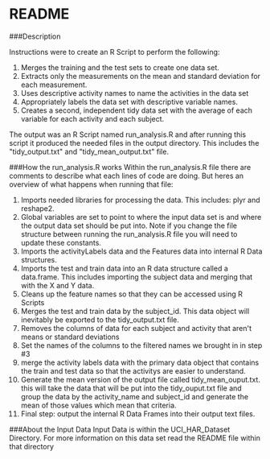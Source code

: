README
=======================================

###Description

Instructions were to create an R Script to perform the following:

1. Merges the training and the test sets to create one data set.
2. Extracts only the measurements on the mean and standard deviation for each measurement.
3. Uses descriptive activity names to name the activities in the data set
4. Appropriately labels the data set with descriptive variable names.
5. Creates a second, independent tidy data set with the average of each variable for each activity and each subject.

The output was an R Script named run\_analysis.R and after running this script it produced the needed files in the output directory. This includes the "tidy\_output.txt" and "tidy\_mean\_output.txt" file.


###How the run_analysis.R works
Within the run_analysis.R file there are comments to describe what each lines of code are doing. But heres an overview of what happens when running that file:

1. Imports needed libraries for processing the data. This includes: plyr and reshape2.
2. Global variables are set to point to where the input data set is and where the output data set should be put into. Note if you change the file structure between running the run_analysis.R file you will need to update these constants.
3. Imports the activityLabels data and the Features data into internal R Data structures.
4. Imports the test and train data into an R data structure called a data.frame. This includes importing the subject data and merging that with the X and Y data.
5. Cleans up the feature names so that they can be accessed using R Scripts
6. Merges the test and train data by the subject_id. This data object will inevitably be exported to the tidy\_output.txt file.
7. Removes the columns of data for each subject and activity that aren't means or standard deviations
8. Set the names of the columns to the filtered names we brought in in step #3
9. merge the activity labels data with the primary data object that contains the train and test data so that the activitys are easier to understand.
10. Generate the mean version of the output file called tidy\_mean\_ouput.txt. this will take the data that will be put into the tidy\_ouput.txt file and group the data by the activity\_name and subject_id and generate the mean of those values which mean that criteria.
11. Final step: output the internal R Data Frames into their output text files.


###About the Input Data
Input Data is within the UCI\_HAR\_Dataset Directory.
For more information on this data set read the README file within that directory

